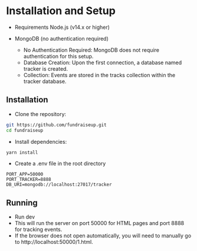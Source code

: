# Installation and Setup

- Requirements
  Node.js (v14.x or higher)

- MongoDB (no authentication required)
  - No Authentication Required: MongoDB does not require authentication for this setup.
  - Database Creation: Upon the first connection, a database named tracker is created.
  - Collection: Events are stored in the tracks collection within the tracker database.

## Installation

- Clone the repository:

```bash
git https://github.com/fundraiseup.git
cd fundraiseup
```

- Install dependencies:

```bash
yarn install
```

- Create a .env file in the root directory

```
PORT_APP=50000
PORT_TRACKER=8888
DB_URI=mongodb://localhost:27017/tracker
```
## Running

- Run dev
- This will run the server on port 50000 for HTML pages and port 8888 for tracking events.
- If the browser does not open automatically, you will need to manually go to http://localhost:50000/1.html.
